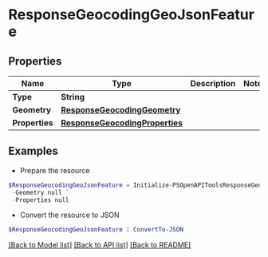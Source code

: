 # ResponseGeocodingGeoJsonFeature
## Properties

Name | Type | Description | Notes
------------ | ------------- | ------------- | -------------
**Type** | **String** |  | 
**Geometry** | [**ResponseGeocodingGeometry**](ResponseGeocodingGeometry.md) |  | 
**Properties** | [**ResponseGeocodingProperties**](ResponseGeocodingProperties.md) |  | 

## Examples

- Prepare the resource
```powershell
$ResponseGeocodingGeoJsonFeature = Initialize-PSOpenAPIToolsResponseGeocodingGeoJsonFeature  -Type null `
 -Geometry null `
 -Properties null
```

- Convert the resource to JSON
```powershell
$ResponseGeocodingGeoJsonFeature | ConvertTo-JSON
```

[[Back to Model list]](../README.md#documentation-for-models) [[Back to API list]](../README.md#documentation-for-api-endpoints) [[Back to README]](../README.md)

